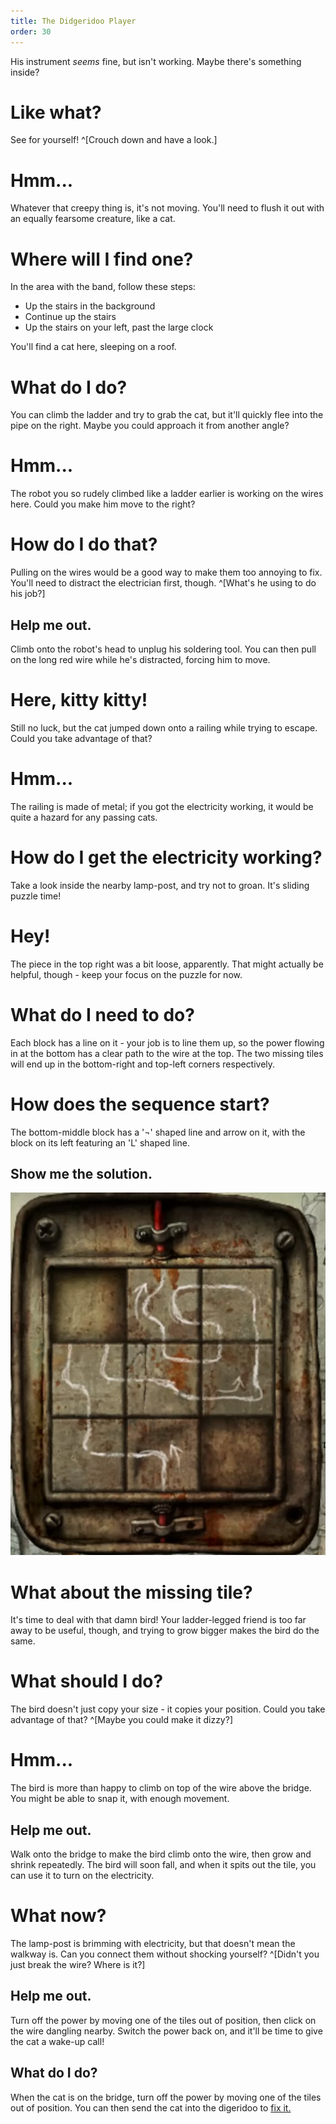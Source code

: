 ```yaml
---
title: The Didgeridoo Player
order: 30
---
```


His instrument *seems* fine, but isn't working. Maybe there's something inside?

# Like what?
See for yourself! ^[Crouch down and have a look.]

# Hmm...
Whatever that creepy thing is, it's not moving. You'll need to flush it out with an equally fearsome creature, like a cat.

# Where will I find one?
In the area with the band, follow these steps: 
* Up the stairs in the background
* Continue up the stairs
* Up the stairs on your left, past the large clock

You'll find a cat here, sleeping on a roof.

# What do I do?
You can climb the ladder and try to grab the cat, but it'll quickly flee into the pipe on the right. Maybe you could approach it from another angle?

# Hmm...
The robot you so rudely climbed like a ladder earlier is working on the wires here. Could you make him move to the right?

# How do I do that?
Pulling on the wires would be a good way to make them too annoying to fix. You'll need to distract the electrician first, though. ^[What's he using to do his job?]

## Help me out.
Climb onto the robot's head to unplug his soldering tool. You can then pull on the long red wire while he's distracted, forcing him to move.

# Here, kitty kitty!
Still no luck, but the cat jumped down onto a railing while trying to escape. Could you take advantage of that?

# Hmm...
The railing is made of metal; if you got the electricity working, it would be quite a hazard for any passing cats.

# How do I get the electricity working?
Take a look inside the nearby lamp-post, and try not to groan. It's sliding puzzle time!

# Hey!
The piece in the top right was a bit loose, apparently. That might actually be helpful, though - keep your focus on the puzzle for now.

# What do I need to do?
Each block has a line on it - your job is to line them up, so the power flowing in at the bottom has a clear path to the wire at the top. The two missing tiles will end up in the bottom-right and top-left corners respectively.

# How does the sequence start?
The bottom-middle block has a '¬' shaped line and arrow on it, with the block on its left featuring an 'L' shaped line.

## Show me the solution.
![solved power puzzle](power.jpg)

# What about the missing tile?
It's time to deal with that damn bird! Your ladder-legged friend is too far away to be useful, though, and trying to grow bigger makes the bird do the same.

# What should I do?
The bird doesn't just copy your size - it copies your position. Could you take advantage of that? ^[Maybe you could make it dizzy?]

# Hmm...
The bird is more than happy to climb on top of the wire above the bridge. You might be able to snap it, with enough movement.

## Help me out.
Walk onto the bridge to make the bird climb onto the wire, then grow and shrink repeatedly. The bird will soon fall, and when it spits out the tile, you can use it to turn on the electricity.

# What now?
The lamp-post is brimming with electricity, but that doesn't mean the walkway is. Can you connect them without shocking yourself? ^[Didn't you just break the wire? Where is it?]

## Help me out.
Turn off the power by moving one of the tiles out of position, then click on the wire dangling nearby. Switch the power back on, and it'll be time to give the cat a wake-up call!

## What do I do?
When the cat is on the bridge, turn off the power by moving one of the tiles out of position. You can then send the cat into the digeridoo to [fix it.](clocktower)
